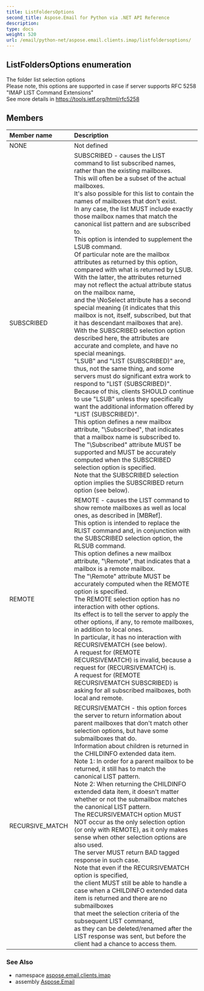 ```yaml
---
title: ListFoldersOptions
second_title: Aspose.Email for Python via .NET API Reference
description: 
type: docs
weight: 520
url: /email/python-net/aspose.email.clients.imap/listfoldersoptions/
---
```


## ListFoldersOptions enumeration

The folder list selection options <br/>            Please note, this options are supported in case if server supports RFC 5258 "IMAP LIST Command Extensions"<br/>            See more details in https://tools.ietf.org/html/rfc5258

## Members
| Member name | Description |
| :- | :- |
|NONE|Not defined|
|SUBSCRIBED|SUBSCRIBED -  causes the LIST command to list subscribed names, <br/>            rather than the existing mailboxes.  <br/>            This will often be a subset of the actual mailboxes.  <br/>            It's also possible for this list to contain the names of mailboxes that don't exist.  <br/>            In any case, the list MUST include exactly those mailbox names that match the canonical list pattern and are subscribed to.  <br/>            This option is intended to supplement the LSUB command.  <br/>            Of particular note are the mailbox attributes as returned by this option, compared with what is returned by LSUB.  <br/>            With the latter, the attributes returned may not reflect the actual attribute status on the mailbox name, <br/>            and the \NoSelect attribute has a second special meaning (it indicates that this mailbox is not, itself, subscribed, but that it has descendant mailboxes that are).  <br/>            With the SUBSCRIBED selection option described here, the attributes are accurate and complete, and have no special meanings.  <br/>            "LSUB" and "LIST (SUBSCRIBED)" are, thus, not the same thing, and some servers must do significant extra work to respond to "LIST (SUBSCRIBED)".  <br/>            Because of this, clients SHOULD continue to use "LSUB" unless they specifically want the additional information offered by "LIST (SUBSCRIBED)".<br/>            This option defines a new mailbox attribute, "\Subscribed", that indicates that a mailbox name is subscribed to.<br/>            The "\Subscribed" attribute MUST be supported and MUST be accurately computed when the SUBSCRIBED selection option is specified.<br/>            Note that the SUBSCRIBED selection option implies the SUBSCRIBED return option (see below).|
|REMOTE|REMOTE -  causes the LIST command to show remote mailboxes as well as local ones, as described in [MBRef].  <br/>            This option is intended to replace the RLIST command and, in conjunction with the SUBSCRIBED selection option, the RLSUB command.<br/>            This option defines a new mailbox attribute, "\Remote", that indicates that a mailbox is a remote mailbox.<br/>            The "\Remote" attribute MUST be accurately computed when the REMOTE option is specified.<br/>            The REMOTE selection option has no interaction with other options.<br/>            Its effect is to tell the server to apply the other options, if any, to remote mailboxes, in addition to local ones.  <br/>            In particular, it has no interaction with RECURSIVEMATCH (see below). <br/>            A request for (REMOTE RECURSIVEMATCH) is invalid, because a request for (RECURSIVEMATCH) is.  <br/>            A request for (REMOTE RECURSIVEMATCH SUBSCRIBED) is asking for all subscribed mailboxes, both local and remote.|
|RECURSIVE_MATCH|RECURSIVEMATCH -  this option forces the server to return information about parent mailboxes that don't match other selection options, but have some submailboxes that do.  <br/>            Information about children is returned in the CHILDINFO extended data item.  <br/>            Note 1: In order for a parent mailbox to be returned, it still has to match the canonical LIST pattern.<br/>            Note 2: When returning the CHILDINFO extended data item, it doesn't matter whether or not the submailbox matches the canonical LIST pattern.  <br/>            The RECURSIVEMATCH option MUST NOT occur as the only selection option (or only with REMOTE), as it only makes sense when other selection options are also used.  <br/>            The server MUST return BAD tagged response in such case. <br/>            Note that even if the RECURSIVEMATCH option is specified, <br/>            the client MUST still be able to handle a case when a CHILDINFO extended data item is returned and there are no submailboxes <br/>            that meet the selection criteria of the subsequent LIST command, <br/>            as they can be deleted/renamed after the LIST response was sent, but before the client had a chance to access them.|

### See Also

* namespace [aspose.email.clients.imap](/email/python-net/aspose.email.clients.imap/)
* assembly [Aspose.Email](/slides/python-net/)

